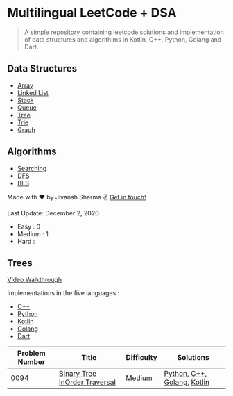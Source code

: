# Multilingual LeetCode + DSA 
> A simple repository containing leetcode solutions and implementation of data structures and algorithims in Kotlin, C++, Python, Golang and Dart.


## Data Structures
* [Array](#array)
* [Linked List](#linked-list)
* [Stack](#stack)
* [Queue](#queue)
* [Tree](#trees)
* [Trie](#trie)
* [Graph](#graph)

## Algorithms
* [Searching]()
* [DFS]()
* [BFS]()


Made with ♥ by Jivansh Sharma :v: [Get in touch!]()

Last Update: December 2, 2020

- Easy : 0
- Medium : 1
- Hard : 

## Trees
[Video Walkthrough](https://www.youtube.com/watch?v=oSWTXtMglKE&feature=youtu.be&ab_channel=HackerRank)

Implementations in the five languages :
- [C++]()
- [Python]()
- [Kotlin]()
- [Golang]()
- [Dart]()

| Problem Number | Title | Difficulty | Solutions |
| ----- | -------- | ---------- | ---- |
 [0094](https://leetcode.com/problems/binary-tree-inorder-traversal/) | [ Binary Tree InOrder Traversal](leetcode/medium/0094InOrder)| Medium| [Python](leetcode/medium/0094InOrder/inorder.ktleetcode/medium/0094InOrder/inorder.py), [C++](leetcode/medium/0094InOrder/inorder.cpp), [Golang](leetcode/medium/0094InOrder/inorder.go), [Kotlin](leetcode/medium/0094InOrder/inorder.kt)|
